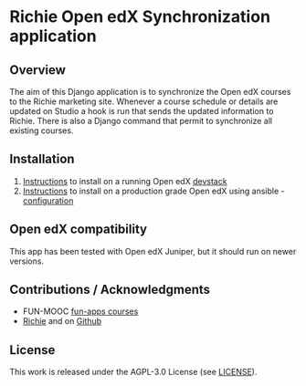 # Richie Open edX Synchronization application

## Overview

The aim of this Django application is to synchronize the Open edX courses to the Richie marketing site.
Whenever a course schedule or details are updated on Studio a hook is run that sends the updated information to Richie.
There is also a Django command that permit to synchronize all existing courses.

## Installation

1. [Instructions](docs/installation_devstack.md) to install on a running Open edX [devstack](https://github.com/edx/devstack)
2. [Instructions](docs/installation_production.md) to install on a production grade Open edX using ansible - [configuration](https://github.com/edx/configuration)

## Open edX compatibility

This app has been tested with Open edX Juniper, but it should run on newer versions.

## Contributions / Acknowledgments

- FUN-MOOC [fun-apps courses](https://github.com/openfun/fun-apps)
- [Richie](https://richie.education/) and on [Github](https://github.com/openfun/richie)

## License

This work is released under the AGPL-3.0 License (see [LICENSE](./LICENSE)).